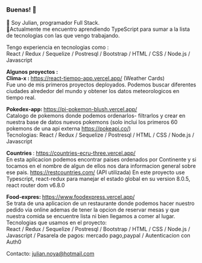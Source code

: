 ### Buenas! 👋
🔭 Soy Julian, programador Full Stack. <br> 
🌱Actualmente me encuentro aprendiendo TypeScript para sumar a la lista de tecnologias con las que vengo trabajando. <br>

Tengo experiencia en tecnologias como : <br>
React / Redux / Sequelize / Postresql / Bootstrap / HTML / CSS / Node.js / Javascript


<strong> Algunos proyectos : </strong> <br>
<strong> Clima-x : </strong>  https://react-tiempo-app.vercel.app/ (Weather Cards) <br>
Fue uno de mis primeros proyectos deployados. Podemos buscar diferentes ciudades alrededor del mundo y obtener los datos meteorologicos en tiempo real.

<strong> Pokedex-app: </strong>
https://pi-pokemon-blush.vercel.app/ <br>
Catalogo de pokemons donde podemos ordenarlos- filtrarlos y crear en nuestra base de datos nuevos pokemons (solo inclui los primeros 60 pokemons de una api externa https://pokeapi.co/) <br>
Tecnologias: React / Redux / Sequelize / Postresql / HTML / CSS / Node.js / Javascript

<strong>Countries </strong>:
https://countries-ecru-three.vercel.app/ <br>
En esta aplicacion podemos encontrar paises ordenados por Continente y si tocamos en el nombre de algun de ellos nos dara informacion general sobre ese pais.
https://restcountries.com/ (API utilizada)
En este proyecto use Typescript, react-redux para manejar el estado global en su version 8.0.5, react router dom v6.8.0

<strong> Food-expres: </strong> https://www.foodexpress.vercel.app/ <br>
Se trata de una aplicacion de un restaurante donde podemos hacer nuestro pedido via online ademas de tener la opcion de reservar mesas y que nuestra comida se encuentre lista ni bien llegamos a comer al lugar. <br>
Tecnologias que usamos en el proyecto: <br>
React / Redux / Sequelize / Postresql / Bootstrap / HTML / CSS / Node.js / Javascript / Pasarela de pagos: mercado pago,paypal / Autenticacion con Auth0





Contacto: julian.noya@hotmail.com
<!--
**julian-ncanziani/julian-ncanziani** is a ✨ _special_ ✨ repository because its `README.md` (this file) appears on your GitHub profile.

Here are some ideas to get you started:

- 🔭 I’m currently working on ...
- 🌱 I’m currently learning ...
- 👯 I’m looking to collaborate on ...
- 🤔 I’m looking for help with ...
- 💬 Ask me about ...
- 📫 How to reach me: ...
- 😄 Pronouns: ...
- ⚡ Fun fact: ...
-->
